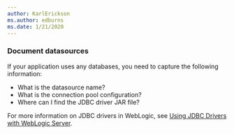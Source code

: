 ```yaml
---
author: KarlErickson
ms.author: edburns
ms.date: 1/21/2020
---
```


### Document datasources

If your application uses any databases, you need to capture the following information:

* What is the datasource name?
* What is the connection pool configuration?
* Where can I find the JDBC driver JAR file?

For more information on JDBC drivers in WebLogic, see [Using JDBC Drivers with WebLogic Server](https://docs.oracle.com/middleware/1213/wls/JDBCA/third_party_drivers.htm).
